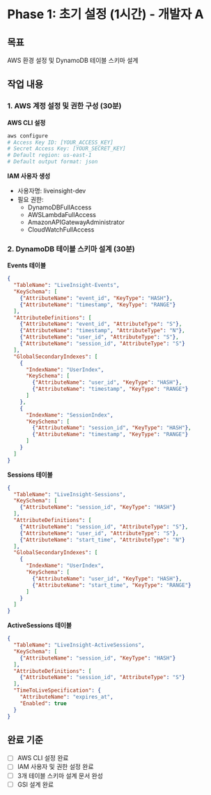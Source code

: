 # Phase 1: 초기 설정 (1시간) - 개발자 A

## 목표
AWS 환경 설정 및 DynamoDB 테이블 스키마 설계

## 작업 내용

### 1. AWS 계정 설정 및 권한 구성 (30분)
**AWS CLI 설정**
```bash
aws configure
# Access Key ID: [YOUR_ACCESS_KEY]
# Secret Access Key: [YOUR_SECRET_KEY]
# Default region: us-east-1
# Default output format: json
```

**IAM 사용자 생성**
- 사용자명: liveinsight-dev
- 필요 권한:
  - DynamoDBFullAccess
  - AWSLambdaFullAccess
  - AmazonAPIGatewayAdministrator
  - CloudWatchFullAccess

### 2. DynamoDB 테이블 스키마 설계 (30분)

**Events 테이블**
```json
{
  "TableName": "LiveInsight-Events",
  "KeySchema": [
    {"AttributeName": "event_id", "KeyType": "HASH"},
    {"AttributeName": "timestamp", "KeyType": "RANGE"}
  ],
  "AttributeDefinitions": [
    {"AttributeName": "event_id", "AttributeType": "S"},
    {"AttributeName": "timestamp", "AttributeType": "N"},
    {"AttributeName": "user_id", "AttributeType": "S"},
    {"AttributeName": "session_id", "AttributeType": "S"}
  ],
  "GlobalSecondaryIndexes": [
    {
      "IndexName": "UserIndex",
      "KeySchema": [
        {"AttributeName": "user_id", "KeyType": "HASH"},
        {"AttributeName": "timestamp", "KeyType": "RANGE"}
      ]
    },
    {
      "IndexName": "SessionIndex",
      "KeySchema": [
        {"AttributeName": "session_id", "KeyType": "HASH"},
        {"AttributeName": "timestamp", "KeyType": "RANGE"}
      ]
    }
  ]
}
```

**Sessions 테이블**
```json
{
  "TableName": "LiveInsight-Sessions",
  "KeySchema": [
    {"AttributeName": "session_id", "KeyType": "HASH"}
  ],
  "AttributeDefinitions": [
    {"AttributeName": "session_id", "AttributeType": "S"},
    {"AttributeName": "user_id", "AttributeType": "S"},
    {"AttributeName": "start_time", "AttributeType": "N"}
  ],
  "GlobalSecondaryIndexes": [
    {
      "IndexName": "UserIndex",
      "KeySchema": [
        {"AttributeName": "user_id", "KeyType": "HASH"},
        {"AttributeName": "start_time", "KeyType": "RANGE"}
      ]
    }
  ]
}
```

**ActiveSessions 테이블**
```json
{
  "TableName": "LiveInsight-ActiveSessions",
  "KeySchema": [
    {"AttributeName": "session_id", "KeyType": "HASH"}
  ],
  "AttributeDefinitions": [
    {"AttributeName": "session_id", "AttributeType": "S"}
  ],
  "TimeToLiveSpecification": {
    "AttributeName": "expires_at",
    "Enabled": true
  }
}
```

## 완료 기준
- [ ] AWS CLI 설정 완료
- [ ] IAM 사용자 및 권한 설정 완료
- [ ] 3개 테이블 스키마 설계 문서 완성
- [ ] GSI 설계 완료